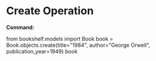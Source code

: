 # Create Operation

**Command:**

from bookshelf.models import Book
book = Book.objects.create(title="1984", author="George Orwell", publication_year=1949)
book